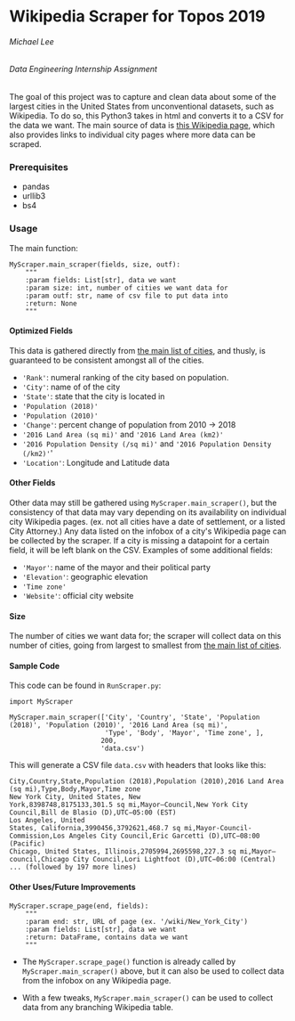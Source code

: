 # Wikipedia Scraper for Topos 2019

###### Michael Lee
###### Data Engineering Internship Assignment

The goal of this project was to capture and clean data about some of the largest cities in the United States from unconventional datasets, such as Wikipedia. To do so, this Python3 takes in html and converts it to a CSV for the data we want. The main source of data is [this Wikipedia page](https://en.wikipedia.org/wiki/List_of_United_States_cities_by_population), which also provides links to individual city pages where more data can be scraped.

### Prerequisites

- pandas
- urllib3
- bs4

### Usage

The main function:
```
MyScraper.main_scraper(fields, size, outf):
    """
    :param fields: List[str], data we want
    :param size: int, number of cities we want data for
    :param outf: str, name of csv file to put data into
    :return: None
    """
```

#### Optimized Fields

This data is gathered directly from [the main list of cities](https://en.wikipedia.org/wiki/List_of_United_States_cities_by_population), and thusly, is guaranteed to be consistent amongst all of the cities.

- `'Rank'`: numeral ranking of the city based on population.
- `'City'`: name of of the city
- `'State'`: state that the city is located in
- `'Population (2018)'`
- `'Population (2010)'`
- `'Change'`: percent change of population from 2010 -> 2018
- `'2016 Land Area (sq mi)'` and `'2016 Land Area (km2)'`
- `'2016 Population Density (/sq mi)'` and `'2016 Population Density (/km2)'`'
- `'Location'`: Longitude and Latitude data

#### Other Fields

Other data may still be gathered using `MyScraper.main_scraper()`, but the consistency of that data may vary depending on its availability on individual city Wikipedia pages. (ex. not all cities have a date of settlement, or a listed City Attorney.) Any data listed on the infobox of a city's Wikipedia page can be collected by the scraper. If a city is missing a datapoint for a certain field, it will be left blank on the CSV. Examples of some additional fields:

- `'Mayor'`: name of the mayor and their political party
- `'Elevation'`: geographic elevation
- `'Time zone'`
- `'Website'`: official city website

#### Size

The number of cities we want data for; the scraper will collect data on this number of cities, going from largest to smallest from [the main list of cities](https://en.wikipedia.org/wiki/List_of_United_States_cities_by_population).

#### Sample Code

This code can be found in `RunScraper.py`:

```buildoutcfg
import MyScraper

MyScraper.main_scraper(['City', 'Country', 'State', 'Population (2018)', 'Population (2010)', '2016 Land Area (sq mi)',
                        'Type', 'Body', 'Mayor', 'Time zone', ],
                       200,
                       'data.csv')
```

This will generate a CSV file `data.csv` with headers that looks like this:

```buildoutcfg
City,Country,State,Population (2018),Population (2010),2016 Land Area (sq mi),Type,Body,Mayor,Time zone
New York City, United States, New York,8398748,8175133,301.5 sq mi,Mayor–Council,New York City Council,Bill de Blasio (D),UTC−05:00 (EST)
Los Angeles, United States, California,3990456,3792621,468.7 sq mi,Mayor-Council-Commission,Los Angeles City Council,Eric Garcetti (D),UTC−08:00 (Pacific)
Chicago, United States, Illinois,2705994,2695598,227.3 sq mi,Mayor–council,Chicago City Council,Lori Lightfoot (D),UTC−06:00 (Central)
... (followed by 197 more lines)
```

#### Other Uses/Future Improvements

```buildoutcfg
MyScraper.scrape_page(end, fields):
    """
    :param end: str, URL of page (ex. '/wiki/New_York_City')
    :param fields: List[str], data we want
    :return: DataFrame, contains data we want
    """
```
- The `MyScraper.scrape_page()` function is already called by `MyScraper.main_scraper()` above, but it can also be used to collect data from the infobox on any Wikipedia page.

- With a few tweaks, `MyScraper.main_scraper()` can be used to collect data from any branching Wikipedia table. 


